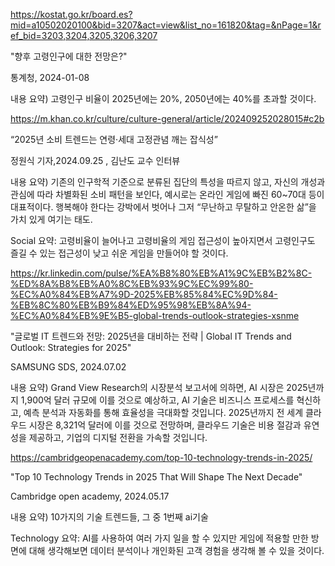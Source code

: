 https://kostat.go.kr/board.es?mid=a10502020100&bid=3207&act=view&list_no=161820&tag=&nPage=1&ref_bid=3203,3204,3205,3206,3207

"향후 고령인구에 대한 전망은?"

통계청, 2024-01-08 

내용 요약) 고령인구 비율이 2025년에는 20%, 2050년에는 40%를 초과할 것이다.

https://m.khan.co.kr/culture/culture-general/article/202409252028015#c2b

“2025년 소비 트렌드는 연령·세대 고정관념 깨는 잡식성”

정원식 기자,2024.09.25 , 김난도 교수 인터뷰

내용 요약) 	기존의 인구학적 기준으로 분류된 집단의 특성을 따르지 않고, 자신의 개성과 관심에 따라 차별화된 소비 패턴을 보인다, 
		예시로는 온라인 게임에 빠진 60~70대 등이 대표적이다.
		행복해야 한다는 강박에서 벗어나 그저 “무난하고 무탈하고 안온한 삶”을 가치 있게 여기는 태도.

Social 요약:
고령비율이 늘어나고 고령비율의 게임 접근성이 높아지면서 고령인구도 즐길 수 있는 접근성이 낮고 쉬운 게임을 만들어야 할 것이다.

https://kr.linkedin.com/pulse/%EA%B8%80%EB%A1%9C%EB%B2%8C-%ED%8A%B8%EB%A0%8C%EB%93%9C%EC%99%80-%EC%A0%84%EB%A7%9D-2025%EB%85%84%EC%9D%84-%EB%8C%80%EB%B9%84%ED%95%98%EB%8A%94-%EC%A0%84%EB%9E%B5-global-trends-outlook-strategies-xsnme

"글로벌 IT 트렌드와 전망: 2025년을 대비하는 전략 | Global IT Trends and Outlook: Strategies for 2025"

SAMSUNG SDS, 2024.07.02

내용 요약) 	Grand View Research의 시장분석 보고서에 의하면, AI 시장은 2025년까지 1,900억 달러 규모에 이를 것으로 예상하고, AI 기술은 비즈니스 프로세스를
		혁신하고, 예측 분석과 자동화를 통해 효율성을 극대화할 것입니다. 2025년까지 전 세계 클라우드 시장은 8,321억 달러에 이를 것으로 전망하며, 클라우드
		기술은 비용 절감과 유연성을 제공하고, 기업의 디지털 전환을 가속할 것입니다.

https://cambridgeopenacademy.com/top-10-technology-trends-in-2025/

"Top 10 Technology Trends in 2025 That Will Shape The Next Decade"

Cambridge open academy, 2024.05.17

내용 요약) 10가지의 기술 트렌드들, 그 중 1번째 ai기술

Technology 요약:
AI를 사용하여 여러 가지 일을 할 수 있지만 게임에 적용할 만한 방면에 대해 생각해보면 데이터 분석이나 개인화된 고객 경험을 생각해 볼 수 있을 것이다. 
